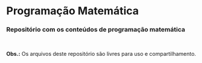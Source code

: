 # Programação Matemática

### Repositório com os conteúdos de programação matemática
<br>

**Obs.:** Os arquivos deste repositório são livres para uso e compartilhamento.
